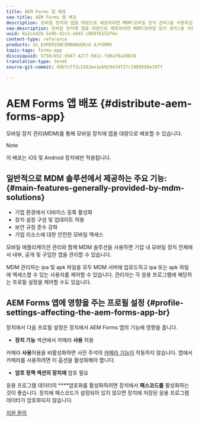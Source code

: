 ```yaml
---
title: AEM Forms 앱 배포
seo-title: AEM Forms 앱 배포
description: 모바일 장치에 앱을 대량으로 배포하려면 MDM(모바일 장치 관리)을 사용하십시오.
seo-description: 모바일 장치에 앱을 대량으로 배포하려면 MDM(모바일 장치 관리)을 사용하십시오.
uuid: 8a2ce42b-5e9b-42c1-a945-c069f6152f6e
content-type: reference
products: SG_EXPERIENCEMANAGER/6.4/FORMS
topic-tags: forms-app
discoiquuid: 5756cb52-dd47-4277-981c-fd0af9a20638
translation-type: tm+mt
source-git-commit: 49b7cff2c1583ee1eb929434f27c1989558e197f

---
```



# AEM Forms 앱 배포 {#distribute-aem-forms-app}

모바일 장치 관리(MDM)를 통해 모바일 장치에 앱을 대량으로 배포할 수 있습니다.

>[!NOTE]
>
>이 배포는 iOS 및 Android 장치에만 적용됩니다.

## 일반적으로 MDM 솔루션에서 제공하는 주요 기능: {#main-features-generally-provided-by-mdm-solutions}

* 기업 환경에서 디바이스 등록 활성화
* 장치 설정 구성 및 업데이트 허용
* 보안 규정 준수 강화
* 기업 리소스에 대한 안전한 모바일 액세스

모바일 애플리케이션 관리와 함께 MDM 솔루션을 사용하면 기업 내 모바일 장치 전체에서 내부, 공개 및 구입한 앱을 관리할 수 있습니다.

MDM 관리자는 ipa 및 apk 파일을 모두 MDM 서버에 업로드하고 ipa 또는 apk 파일에 액세스할 수 있는 사용자를 제어할 수 있습니다. 관리자는 각 응용 프로그램에 해당하는 프로필 설정을 제어할 수도 있습니다.

## AEM Forms 앱에 영향을 주는 프로필 설정 {#profile-settings-affecting-the-aem-forms-app-br}

장치에서 다음 프로필 설정은 장치에서 AEM Forms 앱의 기능에 영향을 줍니다.

* **장치 기능** 섹션에서 카메라 **사용** 허용

카메라 **사용**&#x200B;허용을 비활성화하면 사진 주석의 [카메라 기능이](/help/forms/using/add-attachments.md) 작동하지 않습니다. 앱에서 카메라를 사용하려면 이 옵션을 활성화해야 합니다.

* **암호 정책 섹션의 장치에** 암호 필요

응용 프로그램 데이터의 ****&#x200B;암호화를 활성화하려면 장치에서 **패스코드를** 활성화하는 것이 좋습니다. 장치에 패스코드가 설정되어 있지 않으면 장치에 저장된 응용 프로그램 데이터가 암호화되지 않습니다.

[지원 문의](https://www.adobe.com/account/sign-in.supportportal.html)
